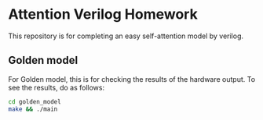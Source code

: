 # Attention Verilog Homework

This repository is for completing an easy self-attention model by verilog.

## Golden model

For Golden model, this is for checking the results of the hardware output. To see the results, do as follows:

```bash
cd golden_model
make && ./main 
```
